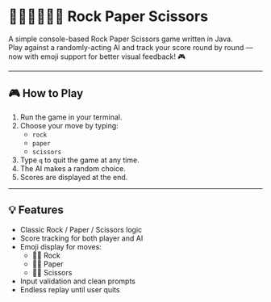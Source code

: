 # ✊🏻🫱🏻🤞🏻 Rock Paper Scissors

A simple console-based Rock Paper Scissors game written in Java.  
Play against a randomly-acting AI and track your score round by round — now with emoji support for better visual feedback! 🎮

---

## 🎮 How to Play

1. Run the game in your terminal.
2. Choose your move by typing:
   - `rock`
   - `paper`
   - `scissors`
3. Type `q` to quit the game at any time.
4. The AI makes a random choice.
5. Scores are displayed at the end.

---

## 💡 Features

- Classic Rock / Paper / Scissors logic
- Score tracking for both player and AI
- Emoji display for moves:  
  - ✊🏻 Rock  
  - 🫱🏻 Paper  
  - 🤞🏻 Scissors
- Input validation and clean prompts
- Endless replay until user quits
